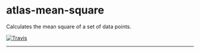 # atlas-mean-square

Calculates the mean square of a set of data points.

[![Travis](https://img.shields.io/travis/atlassubbed/atlas-mean-square.svg)](https://travis-ci.org/atlassubbed/atlas-mean-square)

---
